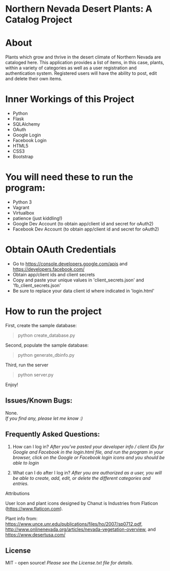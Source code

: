 # Northern Nevada Desert Plants:  A Catalog Project 

# About

Plants which grow and thrive in the desert climate of Northern Nevada are cataloged here.  This application provides a list of items, in this case, plants, within a variety of categories as well as a user registration and authentication system. Registered users will have the ability to post, edit and delete their own items.

# Inner Workings of this Project
  - Python
  - Flask
  - SQLAlchemy
  - OAuth
  - Google Login
  - Facebook Login
  - HTML5
  - CSS3
  - Bootstrap

# You will need these to run the program:

  - Python 3
  - Vagrant
  - Virtualbox
  - patience (just kiddling!)
  - Google Dev Account (to obtain app/client id and secret for oAuth2)
  - Facebook Dev Account (to obtain app/client id and secret for oAuth2)

# Obtain OAuth Credentials
  - Go to https://console.developers.google.com/apis and https://developers.facebook.com/
  - Obtain app/client ids and client secrets
  - Copy and paste your unique values in 'client_secrets.json' and 'fb_client_secrets.json'
  - Be sure to replace your data client id where indicated in 'login.html'
  
# How to run the project

 First, create the sample database:
> python create_database.py
 
 Second, populate the sample database:
 > python generate_dbinfo.py
 
 Third, run the server
 > python server.py
 
Enjoy!

 ##  Issues/Known Bugs:
None.   
_If you find any, please let me know :)_

##  Frequently Asked Questions:

1.   How can I log in?
*After you've pasted your developer info / client IDs for Google and Facebook in the login.html file, and run the program in your browser, click on the Google or Facebook login icons and you should be able to login*

 2.  What can I do after I log in?
 *After you are authorized as a user, you will be able to create, add, edit, or delete the different categories and entries.*

Attributions

User Icon and plant icons designed by Chanut is Industries from Flaticon (https://www.flaticon.com).

Plant info from: https://www.unce.unr.edu/publications/files/ho/2007/sp0712.pdf, http://www.onlinenevada.org/articles/nevada-vegetation-overview, and https://www.desertusa.com/

License
---- 

MIT - open source!
*Please see the License.txt file for details.*

